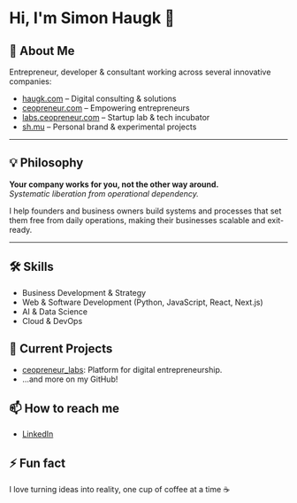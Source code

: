 # Hi, I'm Simon Haugk 👋

## 🚀 About Me
Entrepreneur, developer & consultant working across several innovative companies:

- [haugk.com](https://haugk.com) – Digital consulting & solutions
- [ceopreneur.com](https://ceopreneur.com) – Empowering entrepreneurs
- [labs.ceopreneur.com](https://labs.ceopreneur.com) – Startup lab & tech incubator
- [sh.mu](https://sh.mu) – Personal brand & experimental projects

---

## 💡 Philosophy
**Your company works for you, not the other way around.**  
_Systematic liberation from operational dependency._

I help founders and business owners build systems and processes that set them free from daily operations, making their businesses scalable and exit-ready.

---

## 🛠️ Skills
- Business Development & Strategy
- Web & Software Development (Python, JavaScript, React, Next.js)
- AI & Data Science
- Cloud & DevOps

## 🌱 Current Projects
- [ceopreneur_labs](https://github.com/ceopreneur-labs/): Platform for digital entrepreneurship.
- ...and more on my GitHub!

## 📫 How to reach me
- [LinkedIn](https://linkedin.com/in/haugk)

## ⚡ Fun fact
I love turning ideas into reality, one cup of coffee at a time ☕
